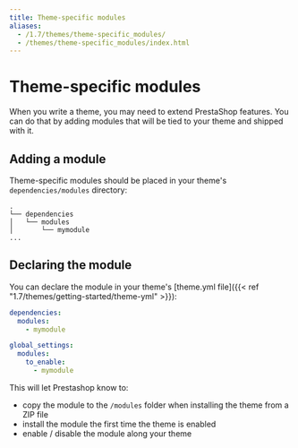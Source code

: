 ```yaml
---
title: Theme-specific modules
aliases:
  - /1.7/themes/theme-specific_modules/
  - /themes/theme-specific_modules/index.html
---
```


# Theme-specific modules

When you write a theme, you may need to extend PrestaShop features. You can do that by adding modules that will be tied to your theme and shipped with it.

## Adding a module

Theme-specific modules should be placed in your theme's `dependencies/modules` directory:

```
.
└── dependencies
│   └── modules
│       └── mymodule
...
```


## Declaring the module

You can declare the module in your theme's [theme.yml file]({{< ref "1.7/themes/getting-started/theme-yml" >}}):

```yaml
dependencies:
  modules:
    - mymodule

global_settings:
  modules:
    to_enable:
      - mymodule
```

This will let Prestashop know to:
- copy the module to the `/modules` folder when installing the theme from a ZIP file
- install the module the first time the theme is enabled
- enable / disable the module along your theme
